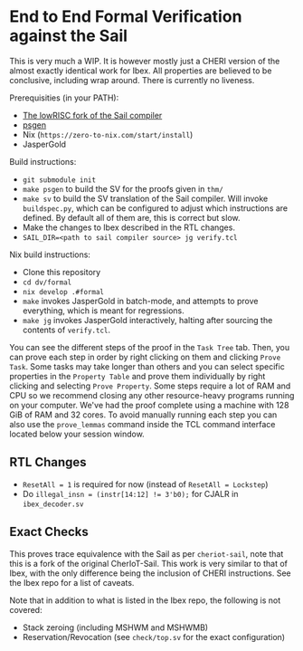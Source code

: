 # End to End Formal Verification against the Sail

This is very much a WIP. It is however mostly just a CHERI version of the almost exactly identical work for Ibex.
All properties are believed to be conclusive, including wrap around. There is currently no liveness.

Prerequisities (in your PATH):
- [The lowRISC fork of the Sail compiler](https://github.com/lowRISC/sail/tree/lowrisc)
- [psgen](https://github.com/mndstrmr/psgen)
- Nix (`https://zero-to-nix.com/start/install`)
- JasperGold

Build instructions:
- `git submodule init`
- `make psgen` to build the SV for the proofs given in `thm/`
- `make sv` to build the SV translation of the Sail compiler. Will invoke `buildspec.py`, which can be configured to adjust which instructions are defined. By default all of them are, this is correct but slow.
- Make the changes to Ibex described in the RTL changes.
- `SAIL_DIR=<path to sail compiler source> jg verify.tcl`

Nix build instructions:
- Clone this repository
- `cd dv/formal`
- `nix develop .#formal`
- `make` invokes JasperGold in batch-mode, and attempts to prove everything, which is meant for regressions.
- `make jg` invokes JasperGold interactively, halting after sourcing the contents of `verify.tcl`.

You can see the different steps of the proof in the `Task Tree` tab.
Then, you can prove each step in order by right clicking on them and clicking `Prove Task`.
Some tasks may take longer than others and you can select specific properties in the `Property Table` and prove them individually by right clicking and selecting `Prove Property`.
Some steps require a lot of RAM and CPU so we recommend closing any other resource-heavy programs running on your computer.
We've had the proof complete using a machine with 128 GiB of RAM and 32 cores.
To avoid manually running each step you can also use the `prove_lemmas` command inside the TCL command interface located below your session window.


## RTL Changes
- `ResetAll = 1` is required for now (instead of `ResetAll = Lockstep`)
- Do `illegal_insn = (instr[14:12] != 3'b0);` for CJALR in `ibex_decoder.sv`

## Exact Checks
This proves trace equivalence with the Sail as per `cheriot-sail`, note that this is a fork of the original CherIoT-Sail.
This work is very similar to that of Ibex, with the only difference being the inclusion of CHERI instructions. See the Ibex repo for a list of caveats.

Note that in addition to what is listed in the Ibex repo, the following is not covered:
- Stack zeroing (including MSHWM and MSHWMB)
- Reservation/Revocation (see `check/top.sv` for the exact configuration)
